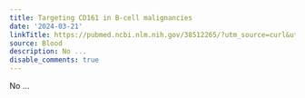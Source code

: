 ```yaml
---
title: Targeting CD161 in B-cell malignancies
date: '2024-03-21'
linkTitle: https://pubmed.ncbi.nlm.nih.gov/38512265/?utm_source=curl&utm_medium=rss&utm_campaign=journals&utm_content=7603509&fc=None&ff=20240321180546&v=2.18.0.post9+e462414
source: Blood
description: No ...
disable_comments: true
---
```

No ...